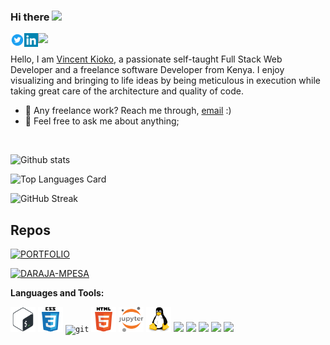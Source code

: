 ### Hi there <img src="https://media.giphy.com/media/hvRJCLFzcasrR4ia7z/giphy.gif" width="25px">
<a href="https://twitter.com/S_ntaks">
  <img align="left" alt="Vincent Kioko | Twitter" width="22px" src="https://raw.githubusercontent.com/L00P3R93/L00P3R93/main/twitter.svg" />
</a>
<a href="https://www.linkedin.com/in/vincent-kioko-94a17b117/">
  <img align="left" alt="Vincent's LinkedIN" width="22px" src="https://raw.githubusercontent.com/L00P3R93/L00P3R93/main/linkedin.svg" />
</a>

![](https://komarev.com/ghpvc/?username=L00P3R93)
<br>

Hello, I am [Vincent Kioko](https://sntaks.me/), a passionate self-taught Full Stack Web Developer and a freelance software Developer from Kenya. I enjoy visualizing and bringing to life ideas by being meticulous in execution while taking great care of the architecture and quality of code.
  
- 💼 Any freelance work? Reach me through, [email](mailto:vincentkioko@gmail.com) :)
- 💬 Feel free to ask me about anything;

<br>

![Github stats](https://github-readme-stats.vercel.app/api?username=L00P3R93&theme=gotham&show_icons=true&count_private=true)

![Top Languages Card](https://github-readme-stats.vercel.app/api/top-langs/?username=L00P3R93&layout=compact&theme=gotham)

![GitHub Streak](https://github-readme-streak-stats.herokuapp.com?user=L00P3R93&theme=neon-palenight&hide_border=true)

## Repos

[![PORTFOLIO](https://github-readme-stats.vercel.app/api/pin/?username=L00P3R93&repo=portfolio&show_owner=true&theme=gotham)](https://github.com/L00P3R93/portfolio)

[![DARAJA-MPESA](https://github-readme-stats.vercel.app/api/pin/?username=L00P3R93&repo=daraja-mpesa&show_owner=true&theme=gotham)](https://github.com/L00P3R93/daraja-mpesa)


**Languages and Tools:**  

<code><img src="https://raw.githubusercontent.com/devicons/devicon/master/icons/bash/bash-original.svg" alt="bash" width="40" height="40"/></code>
<code><img src="https://raw.githubusercontent.com/devicons/devicon/master/icons/css3/css3-original-wordmark.svg" alt="css3" width="40" height="40"/></code>
<code><img src="https://www.vectorlogo.zone/logos/git-scm/git-scm-icon.svg" alt="git" width="40" height="40"/></code>
<code><img src="https://raw.githubusercontent.com/devicons/devicon/master/icons/html5/html5-original-wordmark.svg" alt="html5" width="40" height="40"/></code>
<code><img src="https://raw.githubusercontent.com/devicons/devicon/master/icons/jupyter/jupyter-original-wordmark.svg" alt="Jupyter" width="40" height="40"/></code>
<code><img src="https://raw.githubusercontent.com/devicons/devicon/master/icons/linux/linux-original.svg" alt="linux" width="40" height="40"/></code>
<code><img height="40" src="https://raw.githubusercontent.com/shinokada/shinokada/master/assets/python.png"></code>
<code><img height="40" src="https://raw.githubusercontent.com/shinokada/shinokada/master/assets/javascript.png"></code>
<code><img height="40" src="https://raw.githubusercontent.com/shinokada/shinokada/master/assets/php.png"></code>
<code><img height="40" src="https://raw.githubusercontent.com/shinokada/shinokada/master/assets/visual-studio-code.png"></code>
<code><img height="40" src="https://raw.githubusercontent.com/shinokada/shinokada/master/assets/vim.png"></code>  


